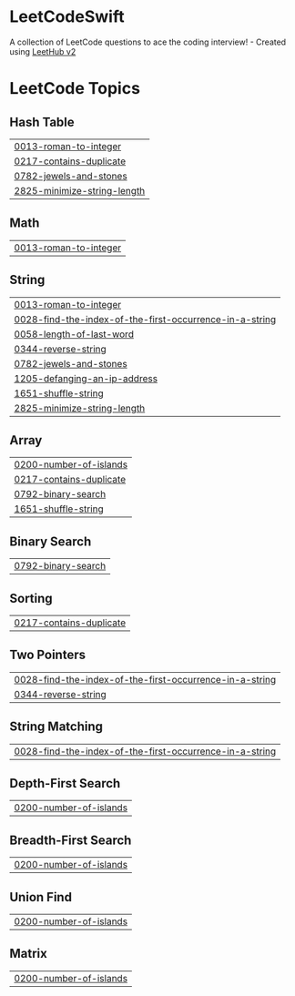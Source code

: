 # LeetCodeSwift
A collection of LeetCode questions to ace the coding interview! - Created using [LeetHub v2](https://github.com/arunbhardwaj/LeetHub-2.0)

<!---LeetCode Topics Start-->
# LeetCode Topics
## Hash Table
|  |
| ------- |
| [0013-roman-to-integer](https://github.com/yaewonLee/LeetCodeSwift/tree/master/0013-roman-to-integer) |
| [0217-contains-duplicate](https://github.com/yaewonLee/LeetCodeSwift/tree/master/0217-contains-duplicate) |
| [0782-jewels-and-stones](https://github.com/yaewonLee/LeetCodeSwift/tree/master/0782-jewels-and-stones) |
| [2825-minimize-string-length](https://github.com/yaewonLee/LeetCodeSwift/tree/master/2825-minimize-string-length) |
## Math
|  |
| ------- |
| [0013-roman-to-integer](https://github.com/yaewonLee/LeetCodeSwift/tree/master/0013-roman-to-integer) |
## String
|  |
| ------- |
| [0013-roman-to-integer](https://github.com/yaewonLee/LeetCodeSwift/tree/master/0013-roman-to-integer) |
| [0028-find-the-index-of-the-first-occurrence-in-a-string](https://github.com/yaewonLee/LeetCodeSwift/tree/master/0028-find-the-index-of-the-first-occurrence-in-a-string) |
| [0058-length-of-last-word](https://github.com/yaewonLee/LeetCodeSwift/tree/master/0058-length-of-last-word) |
| [0344-reverse-string](https://github.com/yaewonLee/LeetCodeSwift/tree/master/0344-reverse-string) |
| [0782-jewels-and-stones](https://github.com/yaewonLee/LeetCodeSwift/tree/master/0782-jewels-and-stones) |
| [1205-defanging-an-ip-address](https://github.com/yaewonLee/LeetCodeSwift/tree/master/1205-defanging-an-ip-address) |
| [1651-shuffle-string](https://github.com/yaewonLee/LeetCodeSwift/tree/master/1651-shuffle-string) |
| [2825-minimize-string-length](https://github.com/yaewonLee/LeetCodeSwift/tree/master/2825-minimize-string-length) |
## Array
|  |
| ------- |
| [0200-number-of-islands](https://github.com/yaewonLee/LeetCodeSwift/tree/master/0200-number-of-islands) |
| [0217-contains-duplicate](https://github.com/yaewonLee/LeetCodeSwift/tree/master/0217-contains-duplicate) |
| [0792-binary-search](https://github.com/yaewonLee/LeetCodeSwift/tree/master/0792-binary-search) |
| [1651-shuffle-string](https://github.com/yaewonLee/LeetCodeSwift/tree/master/1651-shuffle-string) |
## Binary Search
|  |
| ------- |
| [0792-binary-search](https://github.com/yaewonLee/LeetCodeSwift/tree/master/0792-binary-search) |
## Sorting
|  |
| ------- |
| [0217-contains-duplicate](https://github.com/yaewonLee/LeetCodeSwift/tree/master/0217-contains-duplicate) |
## Two Pointers
|  |
| ------- |
| [0028-find-the-index-of-the-first-occurrence-in-a-string](https://github.com/yaewonLee/LeetCodeSwift/tree/master/0028-find-the-index-of-the-first-occurrence-in-a-string) |
| [0344-reverse-string](https://github.com/yaewonLee/LeetCodeSwift/tree/master/0344-reverse-string) |
## String Matching
|  |
| ------- |
| [0028-find-the-index-of-the-first-occurrence-in-a-string](https://github.com/yaewonLee/LeetCodeSwift/tree/master/0028-find-the-index-of-the-first-occurrence-in-a-string) |
## Depth-First Search
|  |
| ------- |
| [0200-number-of-islands](https://github.com/yaewonLee/LeetCodeSwift/tree/master/0200-number-of-islands) |
## Breadth-First Search
|  |
| ------- |
| [0200-number-of-islands](https://github.com/yaewonLee/LeetCodeSwift/tree/master/0200-number-of-islands) |
## Union Find
|  |
| ------- |
| [0200-number-of-islands](https://github.com/yaewonLee/LeetCodeSwift/tree/master/0200-number-of-islands) |
## Matrix
|  |
| ------- |
| [0200-number-of-islands](https://github.com/yaewonLee/LeetCodeSwift/tree/master/0200-number-of-islands) |
<!---LeetCode Topics End-->